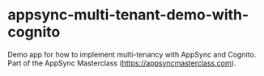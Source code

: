 # appsync-multi-tenant-demo-with-cognito
Demo app for how to implement multi-tenancy with AppSync and Cognito. Part of the AppSync Masterclass (https://appsyncmasterclass.com).
